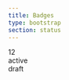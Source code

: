 ```yaml
---
title: Badges
type: bootstrap
section: status
---
```


<div class="badge">12</div>
<div class="badge">active</div>
<div class="badge">draft</div>
